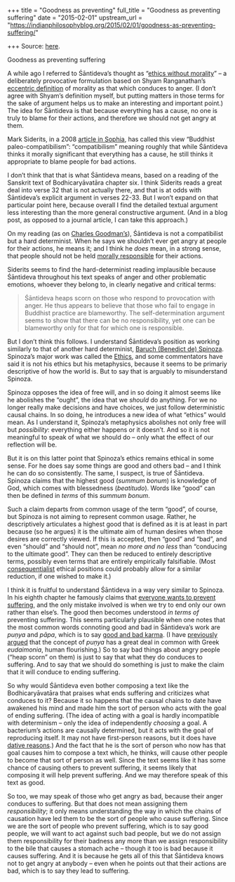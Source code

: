 +++
title = "Goodness as preventing"
full_title = "Goodness as preventing suffering"
date = "2015-02-01"
upstream_url = "https://indianphilosophyblog.org/2015/02/01/goodness-as-preventing-suffering/"

+++
Source: [here](https://indianphilosophyblog.org/2015/02/01/goodness-as-preventing-suffering/).

Goodness as preventing suffering

A while ago I referred to Śāntideva’s thought as “[ethics without
morality](http://loveofallwisdom.com/blog/2009/07/ethics-without-morality/)”
– a deliberately provocative formulation based on Shyam Ranganathan’s
[eccentric
definition](http://www.amazon.com/Ethics-History-Indian-Philosophy-Ranganathan/dp/8120831934)
of morality as that which conduces to anger. (I don’t agree with Shyam’s
definition myself, but putting matters in those terms for the sake of
argument helps us to make an interesting and important point.) The idea
for Śāntideva is that because everything has a cause, no one is truly to
blame for their actions, and therefore we should not get angry at them.

Mark Siderits, in a 2008 [article in
Sophia](http://link.springer.com/article/10.1007%2Fs11841-008-0043-x),
has called this view “Buddhist paleo-compatibilism”: “compatibilism”
meaning roughly that while Śāntideva thinks it morally significant that
everything has a cause, he still thinks it appropriate to blame people
for bad actions.

I don’t think that that is what Śāntideva means, based on a reading of
the Sanskrit text of Bodhicaryāvatāra chapter six. I think Siderits
reads a great deal into verse 32 that is not actually there, and that is
at odds with Śāntideva’s explicit argument in verses 22-33. But I won’t
expand on that particular point here, because overall I find the
detailed textual argument less interesting than the more general
constructive argument. (And in a blog post, as opposed to a journal
article, I can take this approach.)

On my reading (as on [Charles
Goodman’s](http://www.jstor.org/discover/10.2307/20010085?sid=21105650217733&uid=2&uid=3739696&uid=3739256&uid=4)),
Śāntideva is not a compatibilist but a hard determinist. When he says we
shouldn’t ever get angry at people for their actions, he means it; and I
think he *does* mean, in a strong sense, that people should not be held
[morally
responsible](http://loveofallwisdom.com/blog/2009/12/justice-without-moral-responsibility/)
for their actions.

Siderits seems to find the hard-determinist reading implausible because
Śāntideva throughout his text speaks of anger and other problematic
emotions, whoever they belong to, in clearly negative and critical
terms:

> Śāntideva heaps scorn on those who respond to provocation with anger.
> He thus appears to believe that those who fail to engage in Buddhist
> practice are blameworthy. The self-determination argument seems to
> show that there can be no responsibility, yet one can be blameworthy
> only for that for which one is responsible.

But I don’t think this follows. I understand Śāntideva’s position as
working similarly to that of another hard determinist, [Baruch (Benedict
de) Spinoza](http://www.iep.utm.edu/spinoza/). Spinoza’s major work was
called the [Ethics](http://home.earthlink.net/~tneff/index3.htm), and
some commentators have said it is not his ethics but his metaphysics,
because it seems to be primariy descriptive of how the world is. But to
say that is arguably to misunderstand Spinoza.

Spinoza opposes the idea of free will, and in so doing it almost seems
like he abolishes the “ought”, the idea that we *should* do anything.
For we no longer really make decisions and have choices, we just follow
deterministic causal chains. In so doing, he introduces a new idea of
what “ethics” would mean. As I understand it, Spinoza’s metaphysics
abolishes not only free will but *possibility*: everything either
happens or it doesn’t. And so it is not meaningful to speak of what we
should do – only what the effect of our reflection will be.

But it is on this latter point that Spinoza’s ethics remains ethical in
some sense. For he does say some things are good and others bad – and I
think he can do so consistently. The same, I suspect, is true of
Śāntideva. Spinoza claims that the highest good (*summum bonum*) is
knowledge of God, which comes with blessedness (*beatitudo*). Words like
“good” can then be defined in *terms* of this *summum bonum*.

Such a claim departs from common usage of the term “good”, of course,
but Spinoza is not aiming to represent common usage. Rather, he
descriptively articulates a highest good that is defined as it is at
least in part because (so he argues) it is the ultimate aim of human
desires when those desires are correctly viewed. If this is accepted,
then “good” and “bad”, and even “should” and “should not”, mean *no more
and no less* than “conducing to the ultimate good”. They can then be
reduced to entirely descriptive terms, possibly even terms that are
entirely empirically falsifiable. (Most
[consequentialist](http://loveofallwisdom.com/blog/2010/03/consequentialism-and-lying-to-oneself/)
ethical positions could probably allow for a similar reduction, if one
wished to make it.)

I think it is fruitful to understand Śāntideva in a way very similar to
Spinoza. In his eighth chapter he famously claims that [everyone wants
to prevent
suffering](http://loveofallwisdom.com/blog/2011/10/the-buddhist-problem-of-value/),
and the only mistake involved is when we try to end only our own rather
than else’s. The good then becomes understood *in terms of* preventing
suffering. This seems particularly plausible when one notes that the
most common words connoting good and bad in Śāntideva’s work are *puṇya*
and *pāpa*, which is to say [good and bad
karma](http://loveofallwisdom.com/blog/2012/04/translating-pu%E1%B9%87ya-and-papa/).
(I have [previously
argued](http://loveofallwisdom.com/blog/2012/04/good-karma-as-eudaimonia/)
that the concept of *puṇya* has a great deal in common with Greek
*eudaimonia*, human flourishing.) So to say bad things about angry
people (“heap scorn” on them) is just to say that what they do conduces
to suffering. And to say that we should do something is just to make the
claim that it will conduce to ending suffering.

So why would Śāntideva even bother composing a text like the
Bodhicaryāvatāra that praises what ends suffering and criticizes what
conduces to it? Because it so happens that the causal chains to date
have awakened his mind and made him the sort of person who acts with the
goal of ending suffering. (The idea of acting with a goal is hardly
incompatible with determinism – only the idea of independently
*choosing* a goal. A bacterium’s actions are causally determined, but it
acts with the goal of reproducing itself. It may not have first-person
reasons, but it does have [dative
reasons](http://loveofallwisdom.com/blog/2012/01/what-it-means-to-have-a-reason-for-action/).)
And the fact that he is the sort of person who now has that goal causes
him to compose a text which, he thinks, will cause other people to
become that sort of person as well. Since the text seems like it has
some chance of causing others to prevent suffering, it seems likely that
composing it will help prevent suffering. And we may therefore speak of
this text as good.

So too, we may speak of those who get angry as bad, because their anger
conduces to suffering. But that does not mean assigning them
*responsibility*; it only means understanding the way in which the
chains of causation have led them to be the sort of people who cause
suffering. Since we are the sort of people who prevent suffering, which
is to say good people, we will want to act against such bad people, but
we do not assign them responsibility for their badness any more than we
assign responsibility to the bile that causes a stomach ache – though it
too is bad because it causes suffering. And it is because he gets all of
this that Śāntideva knows not to get angry at anybody – even when he
points out that their actions are bad, which is to say they lead to
suffering.
